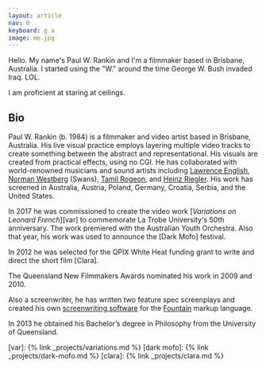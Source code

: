 ```yaml
---
layout: article
nav: 0
keyboard: g a
image: me.jpg
---
```


Hello. My name's Paul W. Rankin and I'm a filmmaker based in Brisbane,
Australia. I started using the "W." around the time George W. Bush invaded Iraq.
LOL.

I am proficient at staring at ceilings.

Bio
---

Paul W. Rankin (b. 1984) is a filmmaker and video artist based in Brisbane,
Australia. His live visual practice employs layering multiple video tracks to
create something between the abstract and representational. His visuals are
created from practical effects, using no CGI. He has collaborated with
world-renowned musicians and sound artists including [Lawrence English], [Norman
Westberg] (Swans), [Tamil Rogeon], and [Heinz Riegler]. His work has screened in
Australia, Austria, Poland, Germany, Croatia, Serbia, and the United States.

In 2017 he was commissioned to create the video work [_Variations on Leonard
French_][var] to commemorate La Trobe University's 50th anniversary. The work
premiered with the Australian Youth Orchestra. Also that year, his work was used
to announce the [Dark Mofo] festival.

In 2012 he was selected for the QPIX White Heat funding grant to write and
direct the short film [Clara].

The Queensland New Filmmakers Awards nominated his work in 2009 and 2010.

Also a screenwriter, he has written two feature spec screenplays and created his
own [screenwriting software] for the [Fountain] markup language.

In 2013 he obtained his Bachelor’s degree in Philosophy from the University of
Queensland.

[lawrence english]: http://www.lawrenceenglish.com
[norman westberg]: http://normanwestberg.com
[tamil rogeon]: http://www.tamilrogeon.com
[heinz riegler]: http://heinzriegler.com
[var]: {% link _projects/variations.md %}
[dark mofo]: {% link _projects/dark-mofo.md %}
[clara]: {% link _projects/clara.md %}

[screenwriting software]: https://github.com/rnkn/fountain-mode
[fountain]: https://fountain.io
